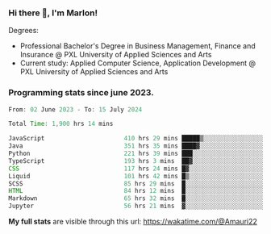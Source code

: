 
### Hi there 👋, I'm Marlon!

Degrees: 
- Professional Bachelor's Degree in Business Management, Finance and Insurance @ PXL University of Applied Sciences and Arts
- Current study: Applied Computer Science, Application Development @ PXL University of Applied Sciences and Arts

### Programming stats since june 2023.
<!--START_SECTION:waka-->

```java
From: 02 June 2023 - To: 15 July 2024

Total Time: 1,900 hrs 14 mins

JavaScript                      410 hrs 29 mins █████▒░░░░░░░░░░░░░░░░░░░   21.48 %
Java                            351 hrs 35 mins ████▓░░░░░░░░░░░░░░░░░░░░   18.39 %
Python                          221 hrs 39 mins ███░░░░░░░░░░░░░░░░░░░░░░   11.60 %
TypeScript                      193 hrs 3 mins  ██▓░░░░░░░░░░░░░░░░░░░░░░   10.10 %
CSS                             117 hrs 24 mins █▓░░░░░░░░░░░░░░░░░░░░░░░   06.14 %
Liquid                          101 hrs 42 mins █▒░░░░░░░░░░░░░░░░░░░░░░░   05.32 %
SCSS                            85 hrs 29 mins  █░░░░░░░░░░░░░░░░░░░░░░░░   04.47 %
HTML                            84 hrs 12 mins  █░░░░░░░░░░░░░░░░░░░░░░░░   04.41 %
Markdown                        65 hrs 32 mins  █░░░░░░░░░░░░░░░░░░░░░░░░   03.43 %
Jupyter                         56 hrs 21 mins  ▓░░░░░░░░░░░░░░░░░░░░░░░░   02.95 %
```

<!--END_SECTION:waka-->
**My full stats** are visible through this url: https://wakatime.com/@Amauri22
